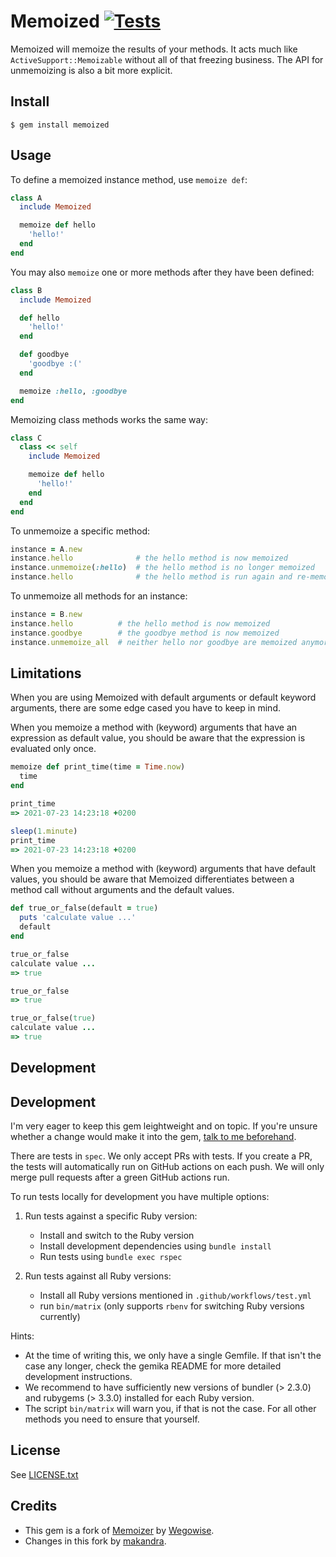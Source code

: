 # Memoized [![Tests](https://github.com/makandra/memoized/workflows/Tests/badge.svg)](https://github.com/makandra/memoized/actions)

Memoized will memoize the results of your methods. It acts much like
`ActiveSupport::Memoizable` without all of that freezing business. The API for
unmemoizing is also a bit more explicit.

## Install

```
$ gem install memoized
```

## Usage

To define a memoized instance method, use `memoize def`:

```ruby
class A
  include Memoized

  memoize def hello
    'hello!'
  end
end
```

You may also `memoize` one or more methods after they have been defined:

```ruby
class B
  include Memoized

  def hello
    'hello!'
  end

  def goodbye
    'goodbye :('
  end

  memoize :hello, :goodbye
end
```

Memoizing class methods works the same way:

```ruby
class C
  class << self
    include Memoized

    memoize def hello
      'hello!'
    end
  end
end
```


To unmemoize a specific method:

```ruby
instance = A.new
instance.hello              # the hello method is now memoized
instance.unmemoize(:hello)  # the hello method is no longer memoized
instance.hello              # the hello method is run again and re-memoized
```


To unmemoize all methods for an instance:

```ruby
instance = B.new
instance.hello          # the hello method is now memoized
instance.goodbye        # the goodbye method is now memoized
instance.unmemoize_all  # neither hello nor goodbye are memoized anymore
```

## Limitations

When you are using Memoized with default arguments or default keyword arguments, there are some edge cased you have to
keep in mind.

When you memoize a method with (keyword) arguments that have an expression as default value, you should be aware
that the expression is evaluated only once.

```ruby
memoize def print_time(time = Time.now)
  time
end

print_time
=> 2021-07-23 14:23:18 +0200

sleep(1.minute)
print_time
=> 2021-07-23 14:23:18 +0200
```

When you memoize a method with (keyword) arguments that have default values, you should be aware that Memoized
differentiates between a method call without arguments and the default values.

```ruby
def true_or_false(default = true)
  puts 'calculate value ...'
  default
end

true_or_false
calculate value ...
=> true

true_or_false
=> true

true_or_false(true)
calculate value ...
=> true
```

## Development

Development
-----------

I'm very eager to keep this gem leightweight and on topic. If you're unsure whether a change would make
it into the gem, [talk to me beforehand](mailto:henning.koch@makandra.de).

There are tests in `spec`. We only accept PRs with tests. If you create a PR, the tests will automatically run on
GitHub actions on each push. We will only merge pull requests after a green GitHub actions run.

To run tests locally for development you have multiple options:

1. Run tests against a specific Ruby version:
   - Install and switch to the Ruby version
   - Install development dependencies using `bundle install`
   - Run tests using `bundle exec rspec`

2. Run tests against all Ruby versions:
   - Install all Ruby versions mentioned in `.github/workflows/test.yml`
   - run `bin/matrix` (only supports `rbenv` for switching Ruby versions currently)

Hints:
- At the time of writing this, we only have a single Gemfile. If that isn't the case any longer,
  check the gemika README for more detailed development instructions.
- We recommend to have sufficiently new versions of bundler (> 2.3.0) and rubygems (> 3.3.0) installed for each Ruby version.
- The script `bin/matrix` will warn you, if that is not the case. For all other methods you need to ensure that yourself.

## License

See [LICENSE.txt](https://github.com/makandra/memoized/blob/master/LICENSE.txt)


## Credits

- This gem is a fork of [Memoizer](https://github.com/wegowise/memoizer) by [Wegowise](https://www.wegowise.com/).
- Changes in this fork by [makandra](https://makandra.com).
